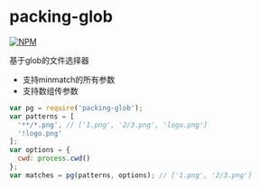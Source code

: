 # packing-glob

[![NPM](https://nodei.co/npm/packing-glob.png)](https://nodei.co/npm/packing-glob/)

基于glob的文件选择器

* 支持minmatch的所有参数
* 支持数组传参数

```javascript
var pg = require('packing-glob');
var patterns = [
  '**/*.png', // ['1.png', '2/3.png', 'logo.png']
  '!logo.png'
];
var options = {
  cwd: process.cwd()
};
var matches = pg(patterns, options); // ['1.png', '2/3.png']

```
